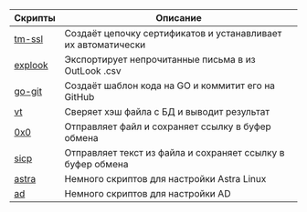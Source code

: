 | Скрипты                                              | Описание                                                           |
| ---------------------------------------------------- | ------------------------------------------------------------------ |
| [tm-ssl](https://github.com/fruworg/tm-ssl)          | Создаёт цепочку сертификатов и устанавливает их автоматически      |
| [explook](https://github.com/fruworg/explook)        | Экспортирует непрочитанные письма в из OutLook .csv                |
| [go-git](https://github.com/fruworg/go-git)          | Создаёт шаблон кода на GO и коммитит его на GitHub                 |
| [vt](https://github.com/fruworg/vt)                  | Сверяет хэш файла с БД и выводит результат                         |
| [0x0](https://github.com/fruworg/0x0)                | Отправляет файл и сохраняет ссылку в буфер обмена                  |
| [sicp](https://github.com/fruworg/sicp)              | Отправляет текст из файла и сохраняет ссылку в буфер обмена        |
| [astra](https://github.com/fruworg/astra)            | Немного скриптов для настройки Astra Linux                         |
| [ad](https://github.com/fruworg/ad)                  | Немного скриптов для настройки AD                                  |
